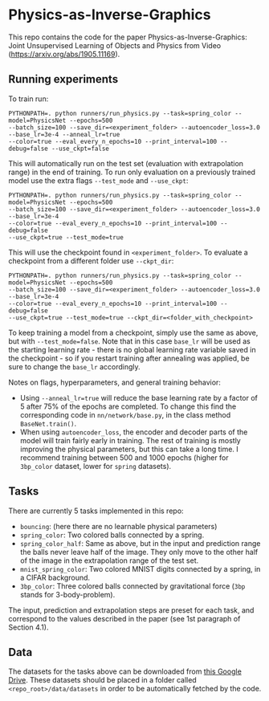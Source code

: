 # Physics-as-Inverse-Graphics

This repo contains the code for the paper Physics-as-Inverse-Graphics: Joint Unsupervised Learning of Objects and Physics from Video (https://arxiv.org/abs/1905.11169).

## Running experiments

To train run:

```
PYTHONPATH=. python runners/run_physics.py --task=spring_color --model=PhysicsNet --epochs=500 
--batch_size=100 --save_dir=<experiment_folder> --autoencoder_loss=3.0 --base_lr=3e-4 --anneal_lr=true
--color=true --eval_every_n_epochs=10 --print_interval=100 --debug=false --use_ckpt=false 
```

This will automatically run on the test set (evaluation with extrapolation range) in the end of training.
To run only evaluation on a previously trained model use the extra flags `--test_mode` and `--use_ckpt`:

```
PYTHONPATH=. python runners/run_physics.py --task=spring_color --model=PhysicsNet --epochs=500 
--batch_size=100 --save_dir=<experiment_folder> --autoencoder_loss=3.0 --base_lr=3e-4 
--color=true --eval_every_n_epochs=10 --print_interval=100 --debug=false 
--use_ckpt=true --test_mode=true 
```

This will use the checkpoint found in `<experiment_folder>`. To evaluate a checkpoint from a different folder use `--ckpt_dir`:

```
PYTHONPATH=. python runners/run_physics.py --task=spring_color --model=PhysicsNet --epochs=500 
--batch_size=100 --save_dir=<experiment_folder> --autoencoder_loss=3.0 --base_lr=3e-4 
--color=true --eval_every_n_epochs=10 --print_interval=100 --debug=false 
--use_ckpt=true --test_mode=true --ckpt_dir=<folder_with_checkpoint>
```

To keep training a model from a checkpoint, simply use the same as above, but with `--test_mode=false`. Note that in this case `base_lr` will be used as the starting learning rate - there is no global learning rate variable saved in the checkpoint - so if you restart training after annealing was applied, be sure to change the `base_lr` accordingly.

Notes on flags, hyperparameters, and general training behavior:
* Using `--anneal_lr=true` will reduce the base learning rate by a factor of 5 after 75% of the epochs are completed. To change this find the corresponding code in `nn/network/base.py`, in the class method `BaseNet.train()`.
* When using `autoencoder_loss`, the encoder and decoder parts of the model will train fairly early in training. The rest of training is mostly improving the physical parameters, but this can take a long time. I recommend training between 500 and 1000 epochs (higher for `3bp_color` dataset, lower for `spring` datasets).


## Tasks

There are currently 5 tasks implemented in this repo: 

* `bouncing`: (here there are no learnable physical parameters)
* `spring_color`: Two colored balls connected by a spring.
* `spring_color_half`: Same as above, but in the input and prediction range the balls never leave half of the image. They only move to the other half of the image in the extrapolation range of the test set.
* `mnist_spring_color`: Two colored MNIST digits connected by a spring, in a CIFAR background.
* `3bp_color`:  Three colored balls connected by gravitational force (`3bp` stands for 3-body-problem).
 
 The input, prediction and extrapolation steps are preset for each task, and correspond to the values described in the paper (see 1st paragraph of Section 4.1).
 
 ## Data
 
 The datasets for the tasks above can be downloaded from [this Google Drive](https://drive.google.com/open?id=16uvdhZiv2CkoDDDNGRG4l_T7LEZXzfyA). These datasets should be placed in a folder called `<repo_root>/data/datasets` in order to be automatically fetched by the code. 

